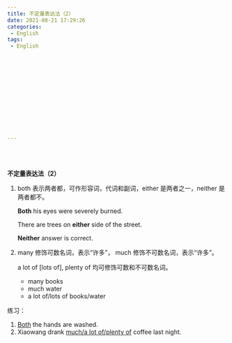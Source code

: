```yaml
---
title: 不定量表达法（2）
date: 2021-08-21 17:29:26
categories:
 - English
tags:
 - English














---
```


<br>
<br>





**不定量表达法（2）**

1. both 表示两者都，可作形容词，代词和副词，either 是两者之一，neither 是两者都不。

    **Both** his eyes were severely burned.

    There are trees on **either** side of the street.

    **Neither** answer is correct.

2. many 修饰可数名词，表示“许多”， much 修饰不可数名词，表示“许多”。

    a lot of [lots of], plenty of 均可修饰可数和不可数名词。
    
    * many books
    * much water
    * a lot of/lots of books/water

练习：

1. <u>Both</u> the hands are washed.
2. Xiaowang drank <u>much/a lot of/plenty of</u> coffee last night.